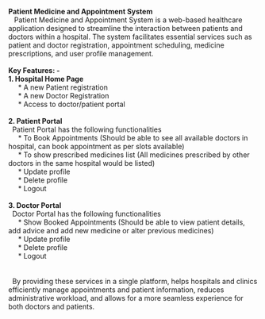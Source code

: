 **Patient Medicine and Appointment System**
<br>
&nbsp;&nbsp;&nbsp;Patient Medicine and Appointment System is a web-based healthcare application designed to streamline the interaction between patients and doctors within a hospital. 
The system facilitates essential services such as patient and doctor registration, appointment scheduling, medicine prescriptions, and user profile management.
<br><br>
**Key Features: -**
<br>
**1.	Hospital Home Page**<br>
         &nbsp;&nbsp; &nbsp;&nbsp;* A new Patient registration<br>
         &nbsp;&nbsp; &nbsp;&nbsp;* A new Doctor Registration<br>
         &nbsp;&nbsp; &nbsp;&nbsp;* Access to doctor/patient portal<br>
         <br>
**2.	Patient Portal**<br>
  &nbsp;&nbsp;Patient Portal has the following functionalities<br>
           &nbsp;&nbsp; &nbsp;&nbsp;* To Book Appointments (Should be able to see all available doctors in hospital, can book appointment as per slots available)<br>
           &nbsp;&nbsp; &nbsp;&nbsp;* To show prescribed medicines list (All medicines prescribed by other doctors in the same hospital would be listed)<br>
           &nbsp;&nbsp; &nbsp;&nbsp;* Update profile<br>
           &nbsp;&nbsp; &nbsp;&nbsp;* Delete profile<br>
           &nbsp;&nbsp; &nbsp;&nbsp;* Logout<br>
         <br>
**3.	Doctor Portal**<br>
  &nbsp;&nbsp;Doctor Portal has the following functionalities<br>
            &nbsp;&nbsp; &nbsp;&nbsp;* Show Booked Appointments (Should be able to view patient details, add advice and add new medicine or alter previous medicines)<br>
            &nbsp;&nbsp; &nbsp;&nbsp;* Update profile<br>
            &nbsp;&nbsp; &nbsp;&nbsp;* Delete profile<br>
            &nbsp;&nbsp; &nbsp;&nbsp;* Logout<br>
         <br><br>
&nbsp;&nbsp;By providing these services in a single platform, helps hospitals and clinics efficiently manage appointments and patient information, reduces administrative workload, and allows for a more seamless experience for both doctors and patients.
   <br>

